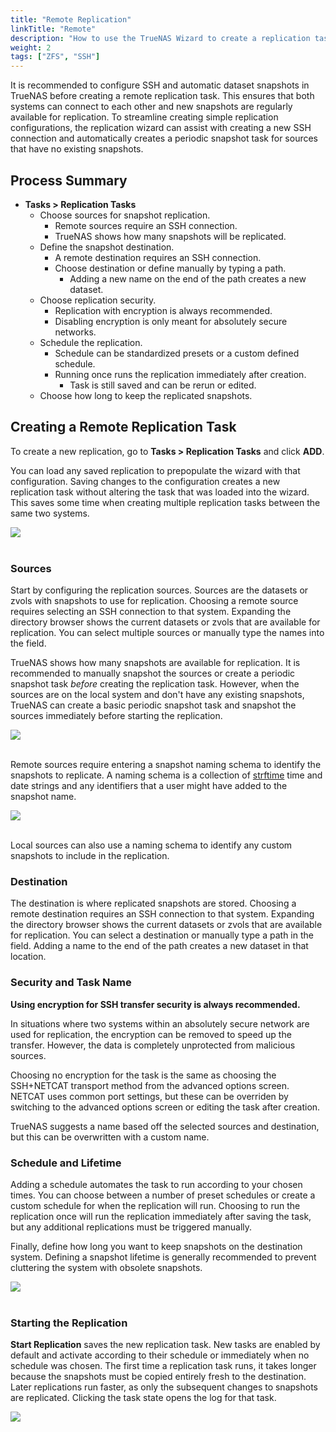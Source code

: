 ```yaml
---
title: "Remote Replication"
linkTitle: "Remote"
description: "How to use the TrueNAS Wizard to create a replication task that works with a remote system to send or receive ZFS snapshots."
weight: 2
tags: ["ZFS", "SSH"]
---
```


It is recommended to configure SSH and automatic dataset snapshots in TrueNAS before creating a remote replication task.
This ensures that both systems can connect to each other and new snapshots are regularly available for replication.
To streamline creating simple replication configurations, the replication wizard can assist with creating a new SSH connection and automatically creates a periodic snapshot task for sources that have no existing snapshots.

## Process Summary

* **Tasks > Replication Tasks**
  * Choose sources for snapshot replication.
    * Remote sources require an SSH connection.
    * TrueNAS shows how many snapshots will be replicated.
  * Define the snapshot destination.
    * A remote destination requires an SSH connection.
    * Choose destination or define manually by typing a path.
      * Adding a new name on the end of the path creates a new dataset.
  * Choose replication security.
    * Replication with encryption is always recommended.
    * Disabling encryption is only meant for absolutely secure networks.
  * Schedule the replication.
    * Schedule can be standardized presets or a custom defined schedule.
    * Running once runs the replication immediately after creation.
      * Task is still saved and can be rerun or edited.
  * Choose how long to keep the replicated snapshots.

## Creating a Remote Replication Task

To create a new replication, go to **Tasks > Replication Tasks** and click **ADD**.

You can load any saved replication to prepopulate the wizard with that configuration.
Saving changes to the configuration creates a new replication task without altering the task that was loaded into the wizard.
This saves some time when creating multiple replication tasks between the same two systems.

<img src="/images/TasksReplicationTasksAdd.png">
<br><br>


### Sources

Start by configuring the replication sources.
Sources are the datasets or zvols with snapshots to use for replication.
Choosing a remote source requires selecting an SSH connection to that system.
Expanding the directory browser shows the current datasets or zvols that are available for replication.
You can select multiple sources or manually type the names into the field.

TrueNAS shows how many snapshots are available for replication.
It is recommended to manually snapshot the sources or create a periodic snapshot task *before* creating the replication task.
However, when the sources are on the local system and don't have any existing snapshots, TrueNAS can create a basic periodic snapshot task and snapshot the sources immediately before starting the replication.

<img src="/images/TasksReplicationTasksAddLocalSource.png">
<br><br>


Remote sources require entering a snapshot naming schema to identify the snapshots to replicate.
A naming schema is a collection of [strftime](https://www.freebsd.org/cgi/man.cgi?query=strftime) time and date strings and any identifiers that a user might have added to the snapshot name.

<img src="/images/TasksReplicationTasksAddLocalSourceLocalDest.png">
<br><br>

Local sources can also use a naming schema to identify any custom snapshots to include in the replication.

### Destination

The destination is where replicated snapshots are stored.
Choosing a remote destination requires an SSH connection to that system.
Expanding the directory browser shows the current datasets or zvols that are available for replication.
You can select a destination or manually type a path in the field.
Adding a name to the end of the path creates a new dataset in that location.



### Security and Task Name

**Using encryption for SSH transfer security is always recommended.**

In situations where two systems within an absolutely secure network are used for replication, the encryption can be removed to speed up the transfer.
However, the data is completely unprotected from malicious sources.

Choosing no encryption for the task is the same as choosing the SSH+NETCAT transport method from the advanced options screen.
NETCAT uses common port settings, but these can be overriden by switching to the advanced options screen or editing the task after creation.

TrueNAS suggests a name based off the selected sources and destination, but this can be overwritten with a custom name.

### Schedule and Lifetime

Adding a schedule automates the task to run according to your chosen times.
You can choose between a number of preset schedules or create a custom schedule for when the replication will run.
Choosing to run the replication once will run the replication immediately after saving the task, but any additional replications must be triggered manually.

Finally, define how long you want to keep snapshots on the destination system.
Defining a snapshot lifetime is generally recommended to prevent cluttering the system with obsolete snapshots.

<img src="/images/TasksReplicationTasksAddLocalSourceLocalDestCustomLife.png">
<br><br>

### Starting the Replication

**Start Replication** saves the new replication task.
New tasks are enabled by default and activate according to their schedule or immediately when no schedule was chosen.
The first time a replication task runs, it takes longer because the snapshots must be copied entirely fresh to the destination.
Later replications run faster, as only the subsequent changes to snapshots are replicated.
Clicking the task state opens the log for that task.

<img src="/images/TasksReplicationTasksLocalLogs.png">
<br><br>
